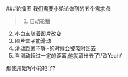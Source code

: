 ###轮播图
我们需要小轮论做到的五个需求点:
>1. 自动轮播
2. 小白点随着图片改变
3. 图片盒子能滑动
4. 滑动距离不够~的时候会被吸附回去
5. 当滑动超过一定的距离,他就滚出去了!/欧Yeah/

那我开始写小轮轮了?
